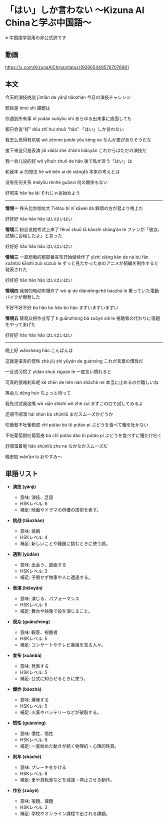# 「はい」しか言わない 〜Kizuna AI Chinaと学ぶ中国語〜
※ 中国語学習用の非公式訳です

## 動画
https://x.com/KizunaAIChina/status/1926654495767076981

## 本文

今天的演技挑战
jīntiān de yǎnjì tiǎozhàn
今日の演技チャレンジ

题目是
tímù shì
課題は

你遇到所有事
nǐ yùdào suǒyǒu shì
あらゆる出来事に直面しても

都只会说“好”
dōu zhǐ huì shuō “hǎo”
「はい」しか言わない

我怎么觉得有坑呢
wǒ zěnme juéde yǒu kēng ne
なんか罠がありそうだな

接下来这只是表演
jiē xiàlái zhè zhǐshì biǎoyǎn
これからはただの演技だ

我一会儿说的好
wǒ yīhuìr shuō de hǎo
後で私が言う「はい」は

和我本 ai 的想法
hé wǒ běn ai de xiǎngfǎ
本来の考えとは

没有任何关系
méiyǒu rènhé guānxì
何の関係もない

好吧来
hǎo ba lái
それじゃあ始めよう

---

**情境一**
铁头比你咖位大
Tiětóu bǐ nǐ kāwèi dà
鉄頭の方が君より格上だ

好好好
hǎo hǎo hǎo
はいはいはい

**情境二**
粉丝说她考试上岸了
fěnsī shuō tā kǎoshì shàng’àn le
ファンが「彼女、試験に合格したよ」と言った

好好好
hǎo hǎo hǎo
はいはいはい

**情境三**
一直想看的那部番宣布开始做续作了
yīzhí xiǎng kàn de nà bù fān xuānbù kāishǐ zuò xùzuò le
ずっと見たかったあのアニメが続編を制作すると発表された

好好好
hǎo hǎo hǎo
はいはいはい

**情境四**
我骑的电动车爆炸了
wǒ qí de diàndòngchē bàozhà le
乗っていた電動バイクが爆発した

不好不好不好
bù hǎo bù hǎo bù hǎo
まずいまずいまずい

**情境五**
替观众把作业写了
tì guānzhòng bǎ zuòyè xiě le
視聴者の代わりに宿題をやってあげた

好好好
hǎo hǎo hǎo
はいはいはい

---

晚上好
wǎnshàng hǎo
こんばんは

这就是语言的惯性
zhè jiù shì yǔyán de guànxìng
これが言葉の慣性だ

一旦说习惯了
yīdàn shuō xíguàn le
一度言い慣れると

可真的很难刹车呢
kě zhēn de hěn nán shāchē ne
本当に止めるのが難しいね

等会儿
děng huìr
ちょっと待って

我先试试我这嘴
wǒ xiān shìshi wǒ zhè zuǐ
まずこの口で試してみるよ

还顺不顺溜
hái shùn bù shùnliū
まだスムーズかどうか

吃葡萄不吐葡萄皮
chī pútáo bù tǔ pútáo pí
ぶどうを食べて種を吐かない

不吃葡萄倒吐葡萄皮
bù chī pútáo dào tǔ pútáo pí
ぶどうを食べずに種だけ吐く

好顺溜着呢
hǎo shùnliū zhe ne
なかなかスムーズだ

晚安啦
wǎn’ān la
おやすみ～

## 単語リスト

* **演技 (yǎnjì)**

  * 意味: 演技、芝居
  * HSKレベル: 6
  * 補足: 映画やドラマの俳優の技術を表す。

* **挑战 (tiǎozhàn)**

  * 意味: 挑戦
  * HSKレベル: 4
  * 補足: 新しいことや難題に挑むときに使う語。

* **遇到 (yùdào)**

  * 意味: 出会う、直面する
  * HSKレベル: 3
  * 補足: 予期せず物事や人に遭遇する。

* **表演 (biǎoyǎn)**

  * 意味: 演じる、パフォーマンス
  * HSKレベル: 5
  * 補足: 舞台や映像で役を演じること。

* **观众 (guānzhòng)**

  * 意味: 観客、視聴者
  * HSKレベル: 5
  * 補足: コンサートやテレビ番組を見る人々。

* **宣布 (xuānbù)**

  * 意味: 発表する
  * HSKレベル: 5
  * 補足: 公式に知らせるときに使う。

* **爆炸 (bàozhà)**

  * 意味: 爆発する
  * HSKレベル: 5
  * 補足: 火薬やバッテリーなどが破裂する。

* **惯性 (guànxìng)**

  * 意味: 慣性、惰性
  * HSKレベル: 6
  * 補足: 一度始めた動きが続く物理的・心理的性質。

* **刹车 (shāchē)**

  * 意味: ブレーキをかける
  * HSKレベル: 6
  * 補足: 車や自転車などを減速・停止させる動作。

* **作业 (zuòyè)**

  * 意味: 宿題、課題
  * HSKレベル: 3
  * 補足: 学校やオンライン課程で出される課題。

